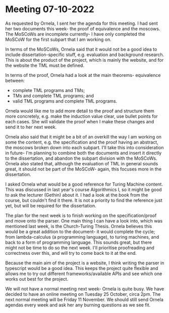 # Meeting 07-10-2022
As requested by Ornela, I sent her the agenda for this meeting. I had sent her two documents this week- the proof of equivalence and the moscows. The MoSCoWs are incomplete currently- I have only completed the MoSCoW for the first subpart that I am working on. 

In terms of the MoSCoWs, Ornela said that it would not be a good idea to include dissertation-specific stuff, e.g. evaluation and background research. This is about the product of the project, which is mainly the website, and for the website the TML must be defined.

In terms of the proof, Ornela had a look at the main theorems- equivalence between:

* complete TML programs and TMs;
* TMs and complete TML programs; and
* valid TML programs and complete TML programs.

Ornela would like me to add more detail to the proof and structure them more concretely, e.g. make the induction value clear, use bullet points for each cases. She will validate the proof when I make these changes and send it to her next week.

Ornela also said that it might be a bit of an overkill the way I am working on some the content, e.g. the specification and the proof having an abstract, the moscows broken down into each subpart. I'll take this into consideration in future- I'm planning to combine both the documents and insert it directly to the dissertation, and abandon the subpart division with the MoSCoWs. Ornela also stated that, although the evaluation of TML in general sounds great, it should not be part of the MoSCoW- again, this focuses more in the dissertation.

I asked Ornela what would be a good reference for Turing Machine content. This was discussed in last year's course Algorithmics I, so it might be good to ask the lecturer (Gethin) about it. I had a look at the book from the course, but couldn't find it there. It is not a priority to find the reference just yet, but will be required for the dissertation.

The plan for the next week is to finish working on the specification/proof and move onto the parser. One main thing I can have a look into, which was mentioned last week, is the Church-Turing Thesis. Ornela believes this would be a great addition to the document- it would complete the cycle; from lambda-calculus (a programming language), to turing machines, and back to a form of programming language. This sounds great, but there might not be time to do so the next week. I'll prioritise proofreading and correctness over this, and will try to come back to it at the end.

Because the main aim of the project is a website, I think writing the parser in typescript would be a good idea. This keeps the project quite flexible and allows me to try out different frameworks/available APIs and see which one works out best for the project.

We will not have a normal meeting next week- Ornela is quite busy. We have decided to have an online meeting on Tuesday 25 October, circa 2pm. The next normal meeting will be Friday 11 November. We should still send Ornela agendas every week and ask her any burning questions as we see fit.
